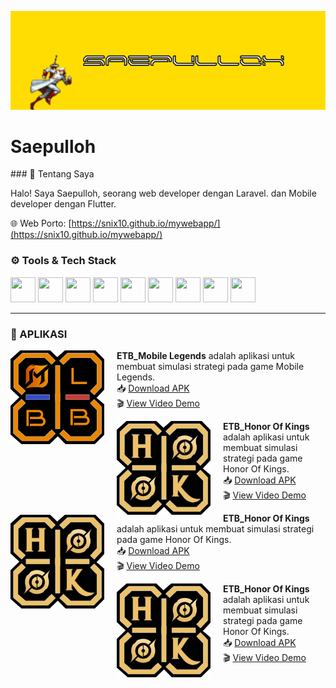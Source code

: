 ![Deskripsi GIF](https://github.com/snix10/MY_DESIGN/raw/main/GIF/banner.gif)

<h1>Saepulloh</h1>
### 📄 Tentang Saya

<p align="left">
  Halo! Saya Saepulloh, seorang web developer dengan Laravel.  
  dan Mobile developer dengan Flutter.
</p>

🌐 Web Porto: [https://snix10.github.io/mywebapp/](https://snix10.github.io/mywebapp/)


### ⚙️ Tools & Tech Stack

<div>
  <img src="https://cdn.jsdelivr.net/gh/devicons/devicon@latest/icons/javascript/javascript-original.svg" width="40" height="40"/>
  <img src="https://cdn.jsdelivr.net/gh/devicons/devicon@latest/icons/html5/html5-original.svg" width="40" height="40"/>
  <img src="https://cdn.jsdelivr.net/gh/devicons/devicon@latest/icons/css3/css3-original.svg" width="40" height="40"/>
  <img src="https://cdn.jsdelivr.net/gh/devicons/devicon@latest/icons/php/php-original.svg" width="40" height="40"/>
  <img src="https://cdn.jsdelivr.net/gh/devicons/devicon@latest/icons/laravel/laravel-original.svg" width="40" height="40"/>
  <img src="https://cdn.jsdelivr.net/gh/devicons/devicon@latest/icons/flutter/flutter-original.svg" width="40" height="40"/>
<!--   <img src="https://cdn.jsdelivr.net/gh/devicons/devicon@latest/icons/vuejs/vuejs-original.svg" width="40" height="40"/> -->
  <img src="https://cdn.jsdelivr.net/gh/devicons/devicon@latest/icons/mysql/mysql-original.svg" width="40" height="40"/>
  <img src="https://cdn.jsdelivr.net/gh/devicons/devicon@latest/icons/vscode/vscode-original.svg" width="40" height="40"/>
  <img src="https://cdn.jsdelivr.net/gh/devicons/devicon@latest/icons/gimp/gimp-original.svg" width="40" height="40"/>
</div>

---

### 📱 APLIKASI

<p align="left">
  <img src="https://github.com/snix10/MY_DESIGN/raw/main/APK/ETB_MLBB_1.png" alt="ETB_MLBB" width="150" style="float: left; margin-right: 20px;">

  <strong>ETB_Mobile Legends</strong> adalah aplikasi untuk membuat simulasi strategi pada game Mobile Legends.  
  📥 <a href="https://github.com/snix10/MY_DESIGN/raw/main/APK/ETB_HOK.apk" target="_blank">Download APK</a>  
  🎬 <a href="https://www.youtube.com/watch?v=VIDEO_ID" target="_blank">View Video Demo</a>
</p>

<p align="left">
  <img src="https://github.com/snix10/MY_DESIGN/raw/main/APK/ETB_HOK.png" alt="ETB_HOK" width="150" style="float: left; margin-right: 20px;">

  <strong>ETB_Honor Of Kings</strong> adalah aplikasi untuk membuat simulasi strategi pada game Honor Of Kings.  
  📥 <a href="https://github.com/snix10/MY_DESIGN/raw/main/APK/ETB_Honor of Kings.apk" target="_blank">Download APK</a>  
  🎬 <a href="https://www.youtube.com/watch?v=VIDEO_ID" target="_blank">View Video Demo</a>
</p>

<p align="left">
  <img src="https://github.com/snix10/MY_DESIGN/raw/main/APK/ETB_HOK.png" alt="ETB_HOK" width="150" style="float: left; margin-right: 20px;">

  <strong>ETB_Honor Of Kings</strong> adalah aplikasi untuk membuat simulasi strategi pada game Honor Of Kings.  
  📥 <a href="https://github.com/snix10/MY_DESIGN/raw/main/APK/ETB_HOK.apk" target="_blank">Download APK</a>  
  🎬 <a href="https://www.youtube.com/watch?v=VIDEO_ID" target="_blank">View Video Demo</a>
</p>

<p align="left">
  <img src="https://github.com/snix10/MY_DESIGN/raw/main/APK/ETB_HOK.png" alt="ETB_HOK" width="150" style="float: left; margin-right: 20px;">

  <strong>ETB_Honor Of Kings</strong> adalah aplikasi untuk membuat simulasi strategi pada game Honor Of Kings.  
  📥 <a href="https://github.com/snix10/MY_DESIGN/raw/main/APK/ETB_HOK.apk" target="_blank">Download APK</a>  
  🎬 <a href="https://www.youtube.com/watch?v=VIDEO_ID" target="_blank">View Video Demo</a>
</p>
